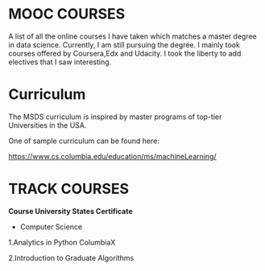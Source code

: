 # MOOC COURSES

A list of all the online courses I have taken which matches a master degree in data science. 
Currently, I am still pursuing the degree. I mainly took courses offered by Coursera,Edx and Udacity. I took the liberty to add electives that I saw interesting. 

# Curriculum

The MSDS curriculum is inspired by master programs of top-tier Universities in the USA.  

One of sample curriculum can be found here:

https://www.cs.columbia.edu/education/ms/machineLearning/




# TRACK COURSES

  **Course                                         University                                        States                                      Certificate**

- Computer Science

1.Analytics in Python                             ColumbiaX 

2.Introduction to Graduate Algorithms             





